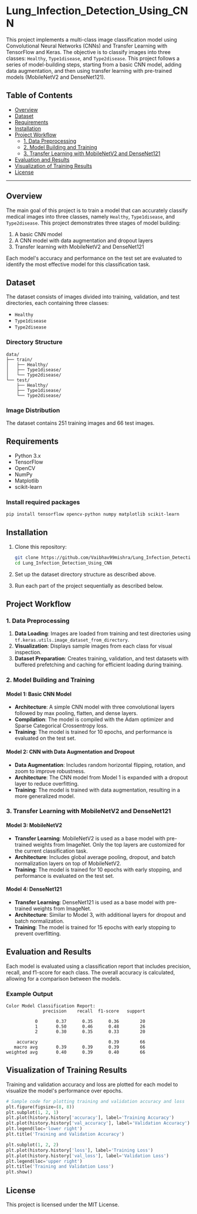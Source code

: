 # Lung_Infection_Detection_Using_CNN


This project implements a multi-class image classification model using Convolutional Neural Networks (CNNs) and Transfer Learning with TensorFlow and Keras. The objective is to classify images into three classes: `Healthy`, `Type1disease`, and `Type2disease`. This project follows a series of model-building steps, starting from a basic CNN model, adding data augmentation, and then using transfer learning with pre-trained models (MobileNetV2 and DenseNet121).

## Table of Contents

- [Overview](#overview)
- [Dataset](#dataset)
- [Requirements](#requirements)
- [Installation](#installation)
- [Project Workflow](#project-workflow)
  - [1. Data Preprocessing](#1-data-preprocessing)
  - [2. Model Building and Training](#2-model-building-and-training)
  - [3. Transfer Learning with MobileNetV2 and DenseNet121](#3-transfer-learning-with-mobilenetv2-and-densenet121)
- [Evaluation and Results](#evaluation-and-results)
- [Visualization of Training Results](#visualization-of-training-results)
- [License](#license)

---

## Overview

The main goal of this project is to train a model that can accurately classify medical images into three classes, namely `Healthy`, `Type1disease`, and `Type2disease`. This project demonstrates three stages of model building:

1. A basic CNN model
2. A CNN model with data augmentation and dropout layers
3. Transfer learning with MobileNetV2 and DenseNet121

Each model's accuracy and performance on the test set are evaluated to identify the most effective model for this classification task.

## Dataset

The dataset consists of images divided into training, validation, and test directories, each containing three classes:
- `Healthy`
- `Type1disease`
- `Type2disease`

### Directory Structure

```
data/
├── train/
│   ├── Healthy/
│   ├── Type1disease/
│   └── Type2disease/
└── test/
    ├── Healthy/
    ├── Type1disease/
    └── Type2disease/
```

### Image Distribution
The dataset contains 251 training images and 66 test images.

## Requirements

- Python 3.x
- TensorFlow
- OpenCV
- NumPy
- Matplotlib
- scikit-learn

### Install required packages

```bash
pip install tensorflow opencv-python numpy matplotlib scikit-learn
```

## Installation

1. Clone this repository:
   ```bash
   git clone https://github.com/Vaibhav99mishra/Lung_Infection_Detection_Using_CNN.git
   cd Lung_Infection_Detection_Using_CNN
   ```

2. Set up the dataset directory structure as described above.

3. Run each part of the project sequentially as described below.

## Project Workflow

### 1. Data Preprocessing

1. **Data Loading**: Images are loaded from training and test directories using `tf.keras.utils.image_dataset_from_directory`.
2. **Visualization**: Displays sample images from each class for visual inspection.
3. **Dataset Preparation**: Creates training, validation, and test datasets with buffered prefetching and caching for efficient loading during training.

### 2. Model Building and Training

#### Model 1: Basic CNN Model

- **Architecture**: A simple CNN model with three convolutional layers followed by max pooling, flatten, and dense layers.
- **Compilation**: The model is compiled with the Adam optimizer and Sparse Categorical Crossentropy loss.
- **Training**: The model is trained for 10 epochs, and performance is evaluated on the test set.

#### Model 2: CNN with Data Augmentation and Dropout

- **Data Augmentation**: Includes random horizontal flipping, rotation, and zoom to improve robustness.
- **Architecture**: The CNN model from Model 1 is expanded with a dropout layer to reduce overfitting.
- **Training**: The model is trained with data augmentation, resulting in a more generalized model.

### 3. Transfer Learning with MobileNetV2 and DenseNet121

#### Model 3: MobileNetV2

- **Transfer Learning**: MobileNetV2 is used as a base model with pre-trained weights from ImageNet. Only the top layers are customized for the current classification task.
- **Architecture**: Includes global average pooling, dropout, and batch normalization layers on top of MobileNetV2.
- **Training**: The model is trained for 10 epochs with early stopping, and performance is evaluated on the test set.

#### Model 4: DenseNet121

- **Transfer Learning**: DenseNet121 is used as a base model with pre-trained weights from ImageNet.
- **Architecture**: Similar to Model 3, with additional layers for dropout and batch normalization.
- **Training**: The model is trained for 15 epochs with early stopping to prevent overfitting.

## Evaluation and Results

Each model is evaluated using a classification report that includes precision, recall, and f1-score for each class. The overall accuracy is calculated, allowing for a comparison between the models.

### Example Output

```
Color Model Classification Report:
              precision    recall  f1-score   support

           0       0.37      0.35      0.36        20
           1       0.50      0.46      0.48        26
           2       0.30      0.35      0.33        20

    accuracy                           0.39        66
   macro avg       0.39      0.39      0.39        66
weighted avg       0.40      0.39      0.40        66
```

## Visualization of Training Results

Training and validation accuracy and loss are plotted for each model to visualize the model's performance over epochs.

```python
# Sample code for plotting training and validation accuracy and loss
plt.figure(figsize=(8, 8))
plt.subplot(1, 2, 1)
plt.plot(history.history['accuracy'], label='Training Accuracy')
plt.plot(history.history['val_accuracy'], label='Validation Accuracy')
plt.legend(loc='lower right')
plt.title('Training and Validation Accuracy')

plt.subplot(1, 2, 2)
plt.plot(history.history['loss'], label='Training Loss')
plt.plot(history.history['val_loss'], label='Validation Loss')
plt.legend(loc='upper right')
plt.title('Training and Validation Loss')
plt.show()
```

## License

This project is licensed under the MIT License.
